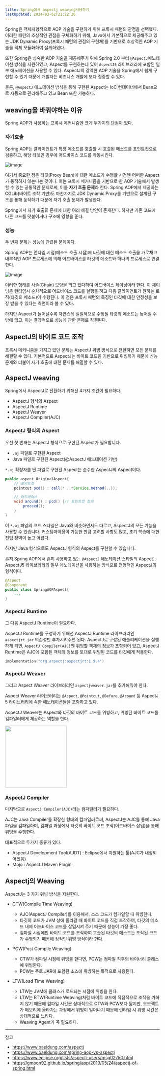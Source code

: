 ```yaml
---
title: Spring에서 aspectj weaving사용하기
lastUpdated: 2024-03-02T21:22:36
---
```


Spring은 객체지향적으로 AOP 기술을 구현하기 위해 프록시 패턴의 관점을 선택했다. 이러한 패턴의 추상적인 관점을 구체화하기 위해, Java에서 기본적으로 제공해주고 있는 JDK Dynamic Proxy(프록시 패턴의 관점의 구현체)를 기반으로 추상적인 AOP 기술을 객체 모듈화하여 설계하였다.

또한 Spring은 성숙한 AOP 기술을 제공해주기 위해 Spring 2.0 부터 `@AspectJ`애노테이션 방식을 지원하였고, Aspect를 구현하는데 있어 `AspectJ5` 라이브러리에 포함된 일부 애노테이션을 사용할 수 있다. AspectJ의 강력한 AOP 기술을 Spring에서 쉽게 구현할 수 있기 때문에 개발자는 비즈니스 개발에 보다 집중할 수 있다.

물론, `@AspectJ` 애노테이션 방식을 통해 구현된 Aspect는 IoC 컨테이너에서 Bean으로 자동으로 관리해주고 있고 Bean 또한 가능하다.

## weaving을 바꿔야하는 이유

Spring AOP가 사용하는 프록시 메커니즘엔 크게 두가지의 단점이 있다.

### 자기호출

Spring AOP는 클라이언트가 특정 메소드를 호출할 시 호출된 메소드를 포인트컷으로 검증하고, 해당 타겟인 경우에 어드바이스 코드를 작동시킨다.

![image](https://github.com/team-aliens/DMS-Backend/assets/81006587/e593f675-c7f2-4eb4-8597-69a4ce56ff60)

여기서 중요한 점은 타깃(Proxy Bean)에 대한 메소드가 수행할 시점엔 어떠한 Aspect가 동작하지 않는다는 것이다. 이는 프록시 메커니즘을 기반으로 한 AOP 기술에서 발생할 수 있는 공통적인 문제로써, 이를 **자기 호출 문제**라 한다. Spring AOP에서 제공하는 CGLib(바이트 조작 기반)도 마찬가지로 JDK Dynamic Proxy를 기반으로 설계된 구조를 통해 동작하기 때문에 자기 호출 문제가 발생한다.

Spring에서 자기 호출의 문제에 대한 여러 해결 방안이 존재한다. 하지만 기존 코드에 다른 코드를 덧붙이거나 구조에 영향을 준다.

### 성능

두 번째 문제는 성능에 관련된 문제이다.

Spring AOP는 런타임 시점(메소드 호출 시점)에 타깃에 대한 메소드 호출을 가로채고 내부적인 AOP 프로세스에 의해 어드바이스를 타깃의 메소드와 하나의 프로세스로 연결한다.

![image](https://github.com/team-aliens/DMS-Backend/assets/81006587/5e39b829-806e-4877-a6f2-7681a81764ea)

이러한 형태를 사슬(Chain) 모양을 띄고 있다하여 어드바이스 체이닝이라 한다. 이 체이닝은 런타임시 순차적으로 어드바이스 코드를 실행을 하고 다음 클라이언트가 원하는 로직(타깃의 메소드)이 수행된다. 이 점은 프록시 패턴의 특징인 타깃에 대한 안정성을 보장 받을 수 있다는 측면이라 볼 수 있다.

하지만 Aspect가 늘어날수록 자연스레 실질적으로 수행될 타깃의 메소드는 늦어질 수밖에 없고, 이는 결과적으로 성능에 관한 문제로 직결된다.

## AspectJ의 바이트 코드 조작

프록시 메커니즘을 가지고 있던 문제는 AspectJ 위빙 방식으로 전환하면 모든 문제를 해결할 수 있다. 기본적으로 AspectJ는 바이트 코드을 기반으로 위빙하기 때문에 성능 문제와 더불어 자기 호출에 대한 문제를 해결할 수 있다.

## AspectJ weaving

Spring에서 AspectJ로 전환하기 위해선 4가지 조건이 필요하다.

- AspectJ 형식의 Aspect
- AspectJ Runtime
- AspectJ Weaver
- AspectJ Compiler(AJC)

### AspectJ 형식의 Aspect
우선 첫 번째는 AspectJ 형식으로 구현된 Aspect가 필요합니다.

- `.aj` 파일로 구현된 Aspect
- Java 파일로 구현된 Aspect(@AspectJ 애노테이션 기반)

`*.aj` 확장자를 띈 파일로 구현된 Aspect는 순수한 AspectJ의 Aspect이다.

```java
public aspect OriginalAspect{
    // 포인트컷
    pointcut pcd() : call(* ..*Service.method(..));

    // 어드바이스
    void around() : pcd() {// 포인트컷 정의
        proceed();
    }
}
```

이 `*.aj` 파일의 코드 스타일은 Java와 비슷하면서도 다르고, AspectJ의 모든 기능을 사용할 수 있습니다. 커스텀마이징이 가능한 만큼 고려할 사항도 많고, 초기 학습에 대한 진입 장벽이 높고 어렵다.

하지만 Java 형식으로도 AspectJ 형식의 Aspect를 구현할 수 있습니다.

흔히 Spring AOP에서 흔히 사용하고 있는 `@AspectJ` 애노테이션 스타일의 Aspect는 AspectJ5 라이브러리의 일부 애노테이션을 사용하는 방식으로 전형적인 AspectJ의 형식이다.

```java
@Aspect
@Component
public class SpringAOPAspect{
    ...
}
```

### AspectJ Runtime

그 다음 AspectJ Runtime이 필요하다.

AspectJ Runtime를 구성하기 위해선 AspectJ Runtime 라이브러리인 `aspectjrt.jar` 의존성만 추가시켜주면 된다. AspectJ로 구성된 애플리케이션을 실행하게 되면, `AspectJ Compiler(AJC)`엔 위빙할 객체의 정보가 포함되어 있고, AspectJ Runtime은 AJC에 포함된 객체의 정보를 토대로 위빙된 코드를 타깃에게 적용한다.

```kotlin
implementation("org.arpectj:aspectjrt:1.9.4")
```

### AspectJ Weaver

그리고 Aspect Weaver 라이브러리인 `aspectjweaver.jar`를 추가해줘야 한다.

Aspect Weaver 라이브러리는 `@Aspect`, `@Pointcut`, `@Before`, `@Around` 등 AspectJ 5 라이브러리에 속한 애노테이션들을 포함하고 있다.

AspectJ Weaver는 Aspect와 타깃의 바이트 코드를 위빙하고, 위빙된 바이트 코드를 컴파일러에게 제공하는 역할을 한다.

<img height=200px src="https://github.com/team-aliens/DMS-Backend/assets/81006587/ab4c925f-9cce-499c-9160-8dd51d70db56">

### AspectJ Compiler

마지막으로 `AspectJ Compiler(AJC)`라는 컴파일러가 필요하다.

AJC는 Java Compiler를 확장한 형태의 컴파일러로써, AspectJ는 AJC를 통해 Java 파일을 컴파일하며, 컴파일 과정에서 타깃의 바이트 코드 조작(어드바이스 삽입)을 통해 위빙을 수행한다.

대표적으로 두가지 종류가 있다.

- AspectJ Development Tool(AJDT) : Eclipse에서 지원하는 툴(AJC가 내장되어있음)
- Mojo : AspectJ Maven Plugin

## Aspectj의 Weaving

AspectJ는 3 가지 위빙 방식을 지원한다.

- CTW(Compile Time Weaving)
  - AJC(AspectJ Compiler)를 이용해서, 소스 코드가 컴파일할 때 위빙한다.
  - 타깃의 코드가 JVM 상에 올라갈 때 바이트 코드를 직접 조작하여, 타깃의 메소드 내에 어드바이스 코드를 삽입시켜 주기 때문에 성능이 가장 좋다.
  - 컴파일 시점에만 바이트 코드를 조작하여 호출된 타깃의 메소드는 조작된 코드가 수행되기 때문에 정적인 위빙 방식이라 한다.
  
- PCW(Post Compile Weaving)
  - CTW가 컴파일 시점에 위빙을 한다면, PCW는 컴파일 직후의 바이너리 클래스에 위빙한다.
  - PCW는 주로 JAR에 포함된 소스에 위빙하는 목적으로 사용된다.
  
- LTW(Load Time Weaving)
  - LTW는 JVM에 클래스가 로드되는 시점에 위빙을 한다.
  - LTW는 RTW(Runtime Weaving)처럼 바이트 코드에 직접적으로 조작을 가하지 않기 때문에 컴파일 시간은 상대적으로 CTW와 PCW보다 짧지만, 오브젝트가 메모리에 올라가는 과정에서 위빙이 일어나기 때문에 런타임 시 위빙 시간은 상대적으로 느리다.
  - Weaving Agent가 꼭 필요하다.

---

참고
- https://www.baeldung.com/aspectj
- https://www.baeldung.com/spring-aop-vs-aspectj
- https://www.eclipse.org/lists/aspectj-users/msg02750.html
- https://gmoon92.github.io/spring/aop/2019/05/24/aspectj-of-spring.html